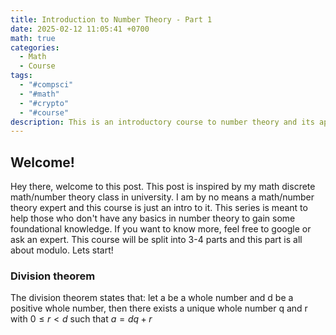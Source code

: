```yaml
---
title: Introduction to Number Theory - Part 1
date: 2025-02-12 11:05:41 +0700
math: true
categories:
  - Math
  - Course
tags:
  - "#compsci"
  - "#math"
  - "#crypto"
  - "#course"
description: This is an introductory course to number theory and its application in computer science specifically cryptography.
---
```


## Welcome! 
Hey there, welcome to this post. This post is inspired by my math discrete math/number theory class in university. I am by no means a math/number theory expert and this course is just an intro to it. This series is meant to help those who don't have any basics in number theory to gain some foundational knowledge. If you want to know more, feel free to google or ask an expert. This course will be split into 3-4 parts and this part is all about modulo. Lets start!

### Division theorem

The division theorem states that:
let a be a whole number and d be a positive whole number, then there exists a unique whole number q and r with $0\leq r<d$ such that $a=dq+r$






